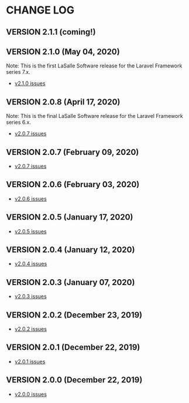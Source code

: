 # CHANGE LOG

## VERSION 2.1.1 (coming!)

## VERSION 2.1.0 (May 04, 2020)
Note: This is the first LaSalle Software release for the Laravel Framework series 7.x.
* [v2.1.0 issues](https://github.com/LaSalleSoftware/lsv2-library-pkg/milestone/10?closed=1)

## VERSION 2.0.8 (April 17, 2020)
Note: This is the final LaSalle Software release for the Laravel Framework series 6.x.
* [v2.0.7 issues](https://github.com/LaSalleSoftware/lsv2-library-pkg/milestone/9?closed=1)

## VERSION 2.0.7 (February 09, 2020)
* [v2.0.7 issues](https://github.com/LaSalleSoftware/lsv2-library-pkg/milestone/8?closed=1)

## VERSION 2.0.6 (February 03, 2020)
* [v2.0.6 issues](https://github.com/LaSalleSoftware/lsv2-library-pkg/milestone/7?closed=1)

## VERSION 2.0.5 (January 17, 2020)
* [v2.0.5 issues](https://github.com/LaSalleSoftware/lsv2-library-pkg/milestone/6?closed=1)

## VERSION 2.0.4 (January 12, 2020)
* [v2.0.4 issues](https://github.com/LaSalleSoftware/lsv2-library-pkg/milestone/5?closed=1)

## VERSION 2.0.3 (January 07, 2020)
* [v2.0.3 issues](https://github.com/LaSalleSoftware/lsv2-library-pkg/milestone/4?closed=1)

## VERSION 2.0.2 (December 23, 2019)
* [v2.0.2 issues](https://github.com/LaSalleSoftware/lsv2-library-pkg/milestone/3?closed=1)

## VERSION 2.0.1 (December 22, 2019)
* [v2.0.1 issues](https://github.com/LaSalleSoftware/lsv2-library-pkg/milestone/2?closed=1)

## VERSION 2.0.0 (December 22, 2019)
* [v2.0.0 issues](https://github.com/LaSalleSoftware/lsv2-library-pkg/milestone/1?closed=1)